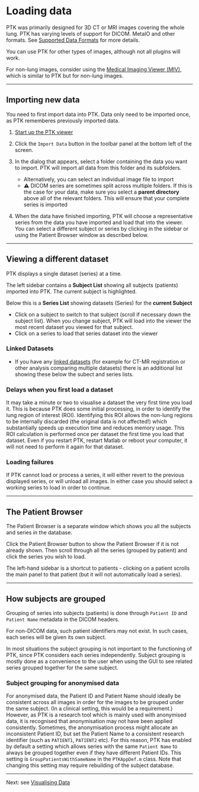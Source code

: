 # Loading data

PTK was primarily designed for 3D CT or MRI images covering the whole lung. PTK has varying levels of support for DICOM. MetaIO and other formats. See [Supported Data Formats](../data/supported-formats) for more details.

You can use PTK for other types of images, although not all plugins will work.

For non-lung images, consider using the [Medical Imaging Viewer (MIV)](../features/miv), which is similar to PTK but for non-lung images.

---
## Importing new data

You need to first import data into PTK. Data only need to be imported once, as PTK rememberes previously imported data.

1. [Start up the PTK viewer](../installing/running)

2. Click the `Import Data` button in the toolbar panel at the bottom left of the screen.

3. In the dialog that appears, select a folder containing the data you want to import. PTK will import all data from this folder and its subfolders.
   - Alternatively, you can select an individual image file to import
   - :warning: DICOM series are sometimes split across multiple folders. If this is the case for your data, make sure you select a **parent directory** above all of the relevant folders. This will ensure that your complete series is imported

4. When the data have finished importing, PTK will choose a representative series from the data you have imported and load that into the viewer. You can select a different subject or series by clicking in the sidebar or using the Patient Browser window as described below.

---

## Viewing a different dataset

PTK displays a single dataset (series) at a time.

The left sidebar contains a **Subject List** showing all subjects (patients) imported into PTK. The current subject is highlighted.

Below this is a **Series List** showing datasets (Series) for the **current Subject**
 * Click on a subject to switch to that subject (scroll if necessary down the subject list). When you change subject, PTK will load into the viewer the most recent dataset you viewed for that subject.
 * Click on a series to load that series dataset into the viewer

### Linked Datasets

 - If you have any [linked datasets](../features/linked-datasets) (for example for CT-MR registration or other analysis comparing multiple datasets) there is an additional list showing these below the subect and series lists.

### Delays when you first load a dataset

It may take a minute or two to visualise a dataset the very first time you load it. This is because PTK does some initial processing, in order to identify the lung region of interest (ROI). Identifying this ROI allows the non-lung regions to be internally discarded (the original data is not affected!) which substantially speeds up execution time and reduces memory usage. This ROI calculation is performed once per dataset the first time you load that dataset. Even if you restart PTK, restart Matlab or reboot your computer, it will not need to perform it again for that dataset.


### Loading failures

If PTK cannot load or process a series, it will either revert to the previous displayed series, or will unload all images. In either case you should select a working series to load in order to continue.

---

## The Patient Browser

The Patient Browser is a separate window which shows you all the subjects and series in the database.

Click the Patient Browser button to show the Patient Browser if it is not already shown. Then scroll through all the series (grouped by patient) and click the series you wish to load.

The left-hand sidebar is a shortcut to patients - clicking on a patient scrolls the main panel to that patient (but it will not automatically load a series).



---

## How subjects are grouped

Grouping of series into subjects (patients) is done through `Patient ID` and `Patient Name` metadata in the DICOM headers.

For non-DICOM data, such patient identifiers may not exist. In such cases, each series will be given its own subject.

In most situations the subject grouping is not important to the functioning of PTK, since PTK considers each series independently. Subject grouping is mostly done as a convenience to the user when using the GUI to see related series grouped together for the same subject.


### Subject grouping for anonymised data

For anonymised data, the Patient ID and Patient Name should ideally be consistent across all images in order for the images to be grouped under the same subject. (In a clinical setting, this would be a requirement.) However, as PTK is a research tool which is mainly used with anonymised data, it is recognised that anonymisation may not have been applied consistently. Sometimes, the anonymisation process might allocate an inconsistent Patient ID, but set the Patient Name to a consistent research identifier (such as `PATIENT1`, `PATIENT2` etc). For this reason, PTK has enabled by default a setting which allows series with the same `Patient Name` to always be grouped together even if they have different Patient IDs. This setting is `GroupPatientsWithSameName` in the `PTKAppDef.m` class. Note that changing this setting may require rebuilding of the subject database.

---

Next: see [Visualising Data](../gui/visualising-data)
